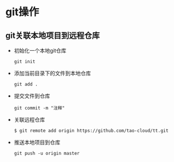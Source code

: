 # git操作

## git关联本地项目到远程仓库

- 初始化一个本地git仓库

  ```she
  git init
  ```

- 添加当前目录下的文件到本地仓库

  ~~~shell
  git add .
  ~~~

- 提交文件到仓库

  ~~~shell
  git commit -m "注释"
  ~~~

- 关联远程仓库

  ~~~shell
  $ git remote add origin https://github.com/tao-cloud/tt.git
  ~~~

- 推送本地项目到仓库

  ~~~shell
  git push -u origin master
  ~~~

  

